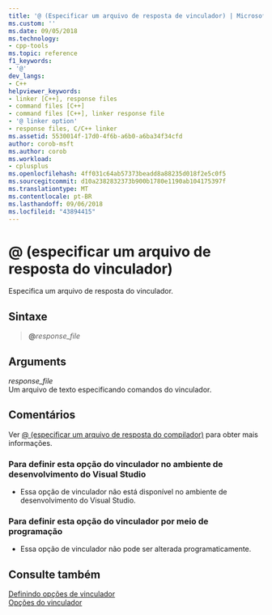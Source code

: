 ```yaml
---
title: '@ (Especificar um arquivo de resposta de vinculador) | Microsoft Docs'
ms.custom: ''
ms.date: 09/05/2018
ms.technology:
- cpp-tools
ms.topic: reference
f1_keywords:
- '@'
dev_langs:
- C++
helpviewer_keywords:
- linker [C++], response files
- command files [C++]
- command files [C++], linker response file
- '@ linker option'
- response files, C/C++ linker
ms.assetid: 5530014f-17d0-4f6b-a6b0-a6ba34f34cfd
author: corob-msft
ms.author: corob
ms.workload:
- cplusplus
ms.openlocfilehash: 4ff031c64ab57373beadd8a88235d018f2e5c0f5
ms.sourcegitcommit: d10a2382832373b900b1780e1190ab104175397f
ms.translationtype: MT
ms.contentlocale: pt-BR
ms.lasthandoff: 09/06/2018
ms.locfileid: "43894415"
---
```

# <a name="-specify-a-linker-response-file"></a>@ (especificar um arquivo de resposta do vinculador)

Especifica um arquivo de resposta do vinculador.

## <a name="syntax"></a>Sintaxe

> **\@**<em>response_file</em>

## <a name="arguments"></a>Arguments

*response_file*  
Um arquivo de texto especificando comandos do vinculador.

## <a name="remarks"></a>Comentários

Ver [@ (especificar um arquivo de resposta do compilador)](../../build/reference/at-specify-a-compiler-response-file.md) para obter mais informações.

### <a name="to-set-this-linker-option-in-the-visual-studio-development-environment"></a>Para definir esta opção do vinculador no ambiente de desenvolvimento do Visual Studio

- Essa opção de vinculador não está disponível no ambiente de desenvolvimento do Visual Studio.

### <a name="to-set-this-linker-option-programmatically"></a>Para definir esta opção do vinculador por meio de programação

- Essa opção de vinculador não pode ser alterada programaticamente.

## <a name="see-also"></a>Consulte também

[Definindo opções de vinculador](../../build/reference/setting-linker-options.md)  
[Opções do vinculador](../../build/reference/linker-options.md)
